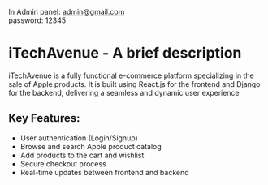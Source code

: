 In Admin panel: 
admin@gmail.com 
<br>
password: 12345
# iTechAvenue - A brief description

iTechAvenue is a fully functional e-commerce platform specializing in the sale of Apple products. It is built using React.js for the frontend and Django for the backend, delivering a seamless and dynamic user experience
<br>

## Key Features:
- User authentication (Login/Signup)
- Browse and search Apple product catalog
- Add products to the cart and wishlist
- Secure checkout process
- Real-time updates between frontend and backend

